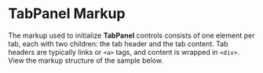 TabPanel Markup
===============

The markup used to initialize __TabPanel__ controls consists of one element per tab, each with two children: the tab header and the tab content. Tab headers are typically links or ``<a>`` tags, and content is wrapped in ``<div>``. View the markup structure of the sample below.